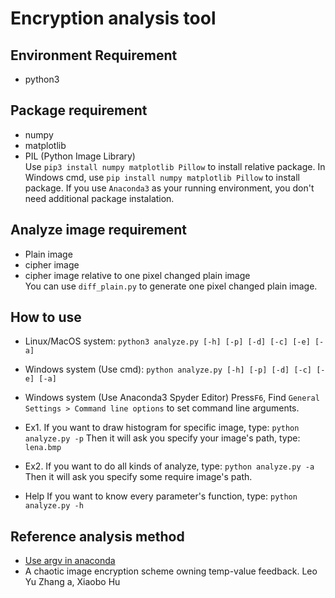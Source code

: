 # Encryption analysis tool
## Environment Requirement
* python3

## Package requirement
* numpy
* matplotlib 
* PIL (Python Image Library)   <br />
Use `pip3 install numpy matplotlib Pillow` to install relative package.
In Windows cmd, use `pip install numpy matplotlib Pillow` to install package.
If you use `Anaconda3` as your running environment, you don't need additional package instalation.

## Analyze image requirement
* Plain image
* cipher image
* cipher image relative to one pixel changed plain image   <br />
You can use `diff_plain.py` to generate one pixel changed plain image.

## How to use
* Linux/MacOS system:
`python3 analyze.py [-h] [-p] [-d] [-c] [-e] [-a]`

* Windows system (Use cmd):
`python analyze.py [-h] [-p] [-d] [-c] [-e] [-a]`

* Windows system (Use Anaconda3 Spyder Editor)
Press`F6`, Find `General Settings > Command line options` to set command line arguments.

* Ex1.
If you want to draw histogram for specific image, type:
`python analyze.py -p`
Then it will ask you specify your image's path, type:
`lena.bmp`

* Ex2.
If you want to do all kinds of analyze, type:
`python analyze.py -a`
Then it will ask you specify some require image's path.

* Help
If you want to know every parameter's function, type:
`python analyze.py -h`

## Reference analysis method
* [Use argv in anaconda](https://groups.google.com/forum/#!topic/spyderlib/znVNGIKYChI)
* A chaotic image encryption scheme owning temp-value feedback. Leo Yu Zhang a, Xiaobo Hu